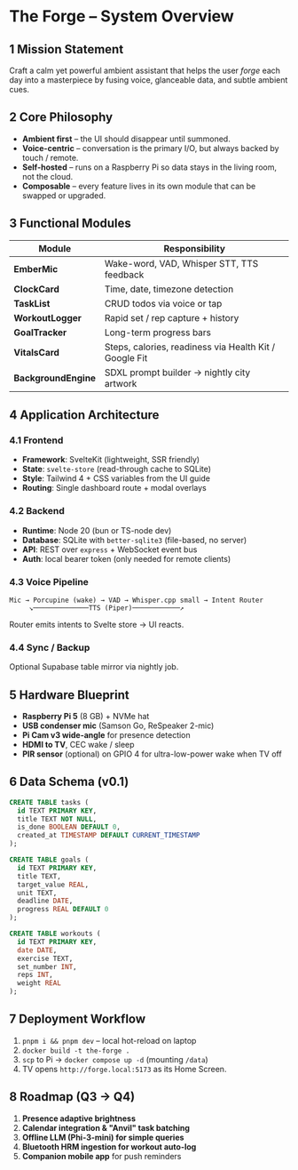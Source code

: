 # The Forge – System Overview

## 1  Mission Statement

Craft a calm yet powerful ambient assistant that helps the user *forge* each day into a masterpiece by fusing voice, glanceable data, and subtle ambient cues.

## 2  Core Philosophy

* **Ambient first** – the UI should disappear until summoned.
* **Voice-centric** – conversation is the primary I/O, but always backed by touch / remote.
* **Self-hosted** – runs on a Raspberry Pi so data stays in the living room, not the cloud.
* **Composable** – every feature lives in its own module that can be swapped or upgraded.

## 3  Functional Modules

| Module               | Responsibility                                         |
| -------------------- | ------------------------------------------------------ |
| **EmberMic**         | Wake-word, VAD, Whisper STT, TTS feedback              |
| **ClockCard**        | Time, date, timezone detection                         |
| **TaskList**         | CRUD todos via voice or tap                            |
| **WorkoutLogger**    | Rapid set / rep capture + history                      |
| **GoalTracker**      | Long-term progress bars                                |
| **VitalsCard**       | Steps, calories, readiness via Health Kit / Google Fit |
| **BackgroundEngine** | SDXL prompt builder → nightly city artwork             |

## 4  Application Architecture

### 4.1  Frontend

* **Framework**: SvelteKit (lightweight, SSR friendly)
* **State**: `svelte-store` (read-through cache to SQLite)
* **Style**: Tailwind 4 + CSS variables from the UI guide
* **Routing**: Single dashboard route + modal overlays

### 4.2  Backend

* **Runtime**: Node 20 (bun or TS-node dev)
* **Database**: SQLite with `better-sqlite3` (file-based, no server)
* **API**: REST over `express` + WebSocket event bus
* **Auth**: local bearer token (only needed for remote clients)

### 4.3  Voice Pipeline

```
Mic → Porcupine (wake) → VAD → Whisper.cpp small → Intent Router
     ↘──────────────TTS (Piper)────────────↗
```

Router emits intents to Svelte store → UI reacts.

### 4.4  Sync / Backup

Optional Supabase table mirror via nightly job.

## 5  Hardware Blueprint

* **Raspberry Pi 5** (8 GB) + NVMe hat
* **USB condenser mic** (Samson Go, ReSpeaker 2-mic)
* **Pi Cam v3 wide-angle** for presence detection
* **HDMI to TV**, CEC wake / sleep
* **PIR sensor** (optional) on GPIO 4 for ultra-low-power wake when TV off

## 6  Data Schema (v0.1)

```sql
CREATE TABLE tasks (
  id TEXT PRIMARY KEY,
  title TEXT NOT NULL,
  is_done BOOLEAN DEFAULT 0,
  created_at TIMESTAMP DEFAULT CURRENT_TIMESTAMP
);

CREATE TABLE goals (
  id TEXT PRIMARY KEY,
  title TEXT,
  target_value REAL,
  unit TEXT,
  deadline DATE,
  progress REAL DEFAULT 0
);

CREATE TABLE workouts (
  id TEXT PRIMARY KEY,
  date DATE,
  exercise TEXT,
  set_number INT,
  reps INT,
  weight REAL
);
```

## 7  Deployment Workflow

1. `pnpm i && pnpm dev` – local hot-reload on laptop
2. `docker build -t the-forge .`
3. `scp` to Pi → `docker compose up -d` (mounting `/data`)
4. TV opens `http://forge.local:5173` as its Home Screen.

## 8  Roadmap (Q3 → Q4)

1. **Presence adaptive brightness**
2. **Calendar integration & "Anvil" task batching**
3. **Offline LLM (Phi-3-mini) for simple queries**
4. **Bluetooth HRM ingestion for workout auto-log**
5. **Companion mobile app** for push reminders
